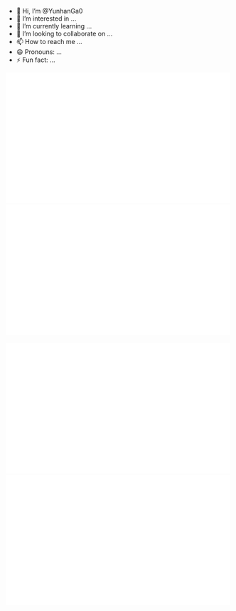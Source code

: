 - 👋 Hi, I’m @YunhanGa0
- 👀 I’m interested in ...
- 🌱 I’m currently learning ...
- 💞️ I’m looking to collaborate on ...
- 📫 How to reach me ...
- 😄 Pronouns: ...
- ⚡ Fun fact: ...

<!---
YunhanGa0/YunhanGa0 is a ✨ special ✨ repository because its `README.md` (this file) appears on your GitHub profile.
You can click the Preview link to take a look at your changes.
--->
![](https://raw.githubusercontent.com/YunhanGa0/github-stats/master/generated/overview.svg#gh-dark-mode-only)
![](https://raw.githubusercontent.com/YunhanGa0/github-stats/master/generated/overview.svg#gh-light-mode-only)

![](https://raw.githubusercontent.com/YunhanGa0/github-stats/master/generated/languages.svg#gh-dark-mode-only)
![](https://raw.githubusercontent.com/YunhanGa0/github-stats/master/generated/languages.svg#gh-light-mode-only)
